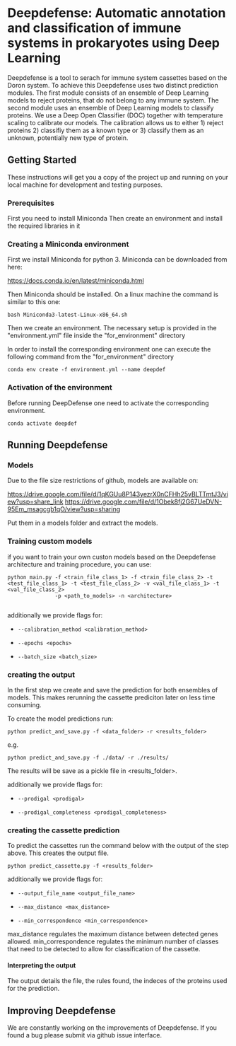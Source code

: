 
# Deepdefense: Automatic annotation and classification of immune systems in prokaryotes using Deep Learning


Deepdefense is a tool to serach for immune system cassettes based on the Doron system. To achieve this 
Deepdefense uses two distinct prediction modules. The first module consists of an ensemble of Deep Learning models to 
reject proteins, that do not belong to any immune system. The second module uses an ensemble of Deep Learning models
to classify proteins. We use a Deep Open Classifier (DOC) together with temperature scaling to calibrate our models.
The calibration allows us to either 1) reject proteins 2) classifiy them as a known type or 3) classify them as
an unknown, potentially new type of protein.


## Getting Started

These instructions will get you a copy of the project up and running on your local machine for development and testing purposes. 

### Prerequisites

First you need to install Miniconda
Then create an environment and install the required libraries in it


### Creating a Miniconda environment 

First we install Miniconda for python 3.
Miniconda can be downloaded from here:

https://docs.conda.io/en/latest/miniconda.html 

Then Miniconda should be installed. On a linux machine the command is similar to this one: 

```
bash Miniconda3-latest-Linux-x86_64.sh
```

Then we create an environment. The necessary setup is provided in the "environment.yml" file inside the "for_environment" directory

In order to install the corresponding environment one can execute the following command from the "for_environment" directory

```
conda env create -f environment.yml --name deepdef
```



### Activation of the environment

Before running DeepDefense one need to activate the corresponding environment.

```
conda activate deepdef
```



## Running Deepdefense


### Models


Due to the file size restrictions of github, models are available on:

https://drive.google.com/file/d/1qKGUu8P143yezrX0nCFHh25vBLTTmtJ3/view?usp=share_link
https://drive.google.com/file/d/1Obek8fj2G67UeDVN-95Em_msagcgb1qO/view?usp=sharing

Put them in a models folder and extract the models.

### Training custom models

if you want to train your own custon models based on the Deepdefense architecture and training procedure, you can use:

```
python main.py -f <train_file_class_1> -f <train_file_class_2> -t <test_file_class_1> -t <test_file_class_2> -v <val_file_class_1> -t <val_file_class_2>
               -p <path_to_models> -n <architecture> 


```

additionally we provide flags for:


* `--calibration_method <calibration_method>`

* `--epochs <epochs>`

* `--batch_size <batch_size>`




### creating the output

In the first step we create and save the prediction for both ensembles of models. This makes rerunning the cassette prediciton later on less time consuming.

To create the model predictions run:


```
python predict_and_save.py -f <data_folder> -r <results_folder>

```
e.g.
```
python predict_and_save.py -f ./data/ -r ./results/

```


The results will be save as a pickle file in <results_folder>.




additionally we provide flags for:


* `--prodigal <prodigal>`

* `--prodigal_completeness <prodigal_completeness>`




### creating the cassette prediction

To predict the cassettes run the command below with the output of the step above. This creates the output file.

```
python predict_cassette.py -f <results_folder>

```

additionally we provide flags for:


* `--output_file_name <output_file_name>`

* `--max_distance <max_distance>`

* `--min_correspondence <min_correspondence>`

max_distance regulates the maximum distance between detected genes allowed.
min_correspondence regulates the minimum number of classes that need to be detected to allow for classification of the cassette.


#### Interpreting the output

The output details the file, the rules found, the indeces of the proteins used for the prediction.



## Improving Deepdefense

We are constantly working on the improvements of Deepdefense. If you found a bug please submit via github issue interface.





